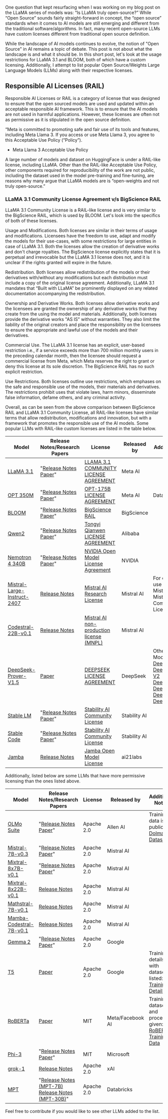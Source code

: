 One question that kept resurfacing when I was working on my blog post on the LLaMA series of models was: “Is LLaMA truly open-source?” While “Open Source” sounds fairly straight-forward in concept, the “open source” standards when it comes to AI models are still emerging and different from the traditional software/algorithms. In fact, many recent open-source LLMs have custom licenses different from traditional open source definition.

While the landscape of AI models continues to evolve, the notion of "Open Source" in AI remains a topic of debate. This post is not about what the landscape is and what it should be. In this short post, let's look at the usage restrictions for LLaMA 3.1 and BLOOM, both of which have a custom licensing. Additionally, I attempt to list popular Open Source/Weights Large Language Models (LLMs) along with their respective licenses.

## Responsible AI Licenses (RAIL)

Responsible AI Licenses or RAIL is a category of license that was designed to ensure that the open sourced models are used and updated within an acceptable responsible AI framework. This is to ensure that the AI models are not used in harmful applications. However, these licenses are often not as permissive as it is stipulated in the open source definition. 

“Meta is committed to promoting safe and fair use of its tools and features, including Meta Llama 3. If you access or use Meta Llama 3, you agree to this Acceptable Use Policy (“Policy”).

- Meta Llama 3 Acceptable Use Policy

A large number of models and dataset on HuggingFace is under a RAIL-like license, including LLaMA. Other than the RAIL-like Acceptable Use Policy, other components required for reproducibility of the work are not public, including the dataset used in the model pre-training and fine-tuning, are reasons why many argue that LLaMA models are is “open-weights and not truly open-source.”

### LLaMA 3.1 Community License Agreement v/s BigScience RAIL 

LLaMA 3.1 Community License is a RAIL-like license and is very similar to the BigScience RAIL, which is used by BLOOM. Let's look into the specifics of both of these licenses.

Usage and Modifications. Both licenses are similar in their terms of usage and modifications. Licensees have the freedom to use, adapt and modify the models for their use-cases, with some restrictions for large entities in case of LLaMA 3.1. Both the licenses allow the creation of derivative works and don't charge royalties. The BigScience license explicitly states that it is perpetual and irrevocable but the LLaMA 3.1 license does not, and it is unclear if the rights granted will expire in the future.

Redistribution. Both licenses allow redistribution of the models or their derivatives with/without any modifications but each distribution must include a copy of the original license agreement. Additionally, LLaMA 3.1 mandates that “Built with LLaMA” be prominently displayed on any related documentation accompanying the redistribution.

Ownership and Derivative Works. Both licenses allow derivative works and the licensees are granted the ownership of any derivative works that they create from the using the model and materials. Additionally, both licenses provide the derivative works "AS IS" without warranties. They also limit the liability of the original creators and place the responsibility on the licensees to ensure the appropriate and lawful use of the models and their derivatives.

Commercial Use. The LLaMA 3.1 license has an explicit, user-based restriction i.e., if a service exceeds more than 700 million monthly users in the preceding calendar month, then the licensee should request a commercial license from Meta, which Meta reserves the right to grant or deny this license at its sole discretion. The BigScience RAIL has no such explicit restriction.

Use Restrictions. Both licenses outline use restrictions, which emphases on the safe and responsible use of the models, their materials and derivatives. The restrictions  prohibit uses that violate laws, harm minors, disseminate false information, defame others, and any criminal activity.

Overall, as can be seen from the above comparison between BigScience RAIL and LLaMA 3.1 Community License, all RAIL-like licenses have similar terms that allow redistribution, modifications and innovation, but with a framework that promotes the responsible use of the AI models. Some popular LLMs with RAIL-like custom licenses are listed in the table below.

| Model                                                                                  | Release Notes/Research Papers                                                                                                                                                                                                                                                                  | License                                                                                                                                    | Released by  | Additional Notes                                                                                                                                                                                                                                                                                                                                                                        |
|----------------------------------------------------------------------------------------|------------------------------------------------------------------------------------------------------------------------------------------------------------------------------------------------------------------------------------------------------------------------------------------------|--------------------------------------------------------------------------------------------------------------------------------------------|--------------|--------------------------------------------------------------------------------------------------------------------------------------------------------------------------------------------------------------------------------------------------------------------------------------------------------------------------------------------------------------------------------------------|
| [LLaMA 3.1](https://huggingface.co/collections/meta-llama/llama-31-669fc079a0c406a149a5738f) | "[Release Notes](https://ai.meta.com/blog/meta-llama-3-1/) <br> [Paper](https://arxiv.org/pdf/2407.21783/)"                                                                                                                                                                                      | [LLAMA 3.1 COMMUNITY LICENSE AGREEMENT](https://llama.meta.com/llama3_1/license/)                                                          | Meta AI      |                                                                                                                                                                                                                                                                                                                                                                                            |
| [OPT 350M](https://huggingface.co/facebook/opt-350m)                                     | "[Release Notes](https://ai.meta.com/blog/democratizing-access-to-large-scale-language-models-with-opt-175b/) <br> [Paper](https://arxiv.org/pdf/2205.01068)"                                                                                                                                    | [OPT-175B LICENSE AGREEMENT](https://github.com/facebookresearch/metaseq/blob/main/projects/OPT/MODEL_LICENSE.md)                           | Meta AI      | Data Card                                                                                                                                                                                                                                                                                                                                                                                 |
| [BLOOM](https://huggingface.co/bigscience/bloom)                                         | "[Release Notes](https://bigscience.huggingface.co/blog/bloom) <br> [Paper](https://arxiv.org/pdf/2211.05100)"                                                                                                                                                                                  | [BigScience RAIL](https://huggingface.co/spaces/bigscience/license)                                                                        | BigScience   |                                                                                                                                                                                                                                                                                                                                                                                            |
| [Qwen2](https://huggingface.co/collections/Qwen/qwen2-6659360b33528ced941e557f)          | "[Release Notes](https://qwenlm.github.io/blog/qwen2/) <br> [Paper](https://arxiv.org/pdf/2407.10671)"                                                                                                                                                                                          | [Tongyi Qianwen LICENSE AGREEMENT](https://huggingface.co/Qwen/Qwen2-72B/blob/main/LICENSE)                                                 | Alibaba      |                                                                                                                                                                                                                                                                                                                                                                                            |
| [Nemotron 4 340B](https://huggingface.co/collections/nvidia/nemotron-4-340b-666b7ebaf1b3867caf2f1911) | "[Release Notes](https://research.nvidia.com/publication/2024-06_nemotron-4-340b) <br> [Paper](https://arxiv.org/pdf/2406.11704)"                                                                                                                                                               | [NVIDIA Open Model License Agreement](https://developer.download.nvidia.com/licenses/nvidia-open-model-license-agreement-june-2024.pdf)     | NVIDIA       |                                                                                                                                                                                                                                                                                                                                                                                            |
| [Mistral-Large-Instruct-2407](https://huggingface.co/mistralai/Mistral-Large-Instruct-2407) | [Release Notes](https://mistral.ai/news/mistral-large-2407/)                                                                                                                                                                                                                                   | [Mistral AI Research License](https://mistral.ai/licenses/MRL-0.1.md)                                                                      | Mistral AI   | For commercial use contact Mistral AI for Mistral Commercial License                                                                                                                                                                                                                                                                                                                       |
| [Codestral-22B-v0.1](https://huggingface.co/mistralai/Codestral-22B-v0.1)                | [Release Notes](https://mistral.ai/news/codestral/)                                                                                                                                                                                                                                             | [Mistral AI non-production license (MNPL)](https://mistral.ai/news/mistral-ai-non-production-license-mnpl/)                                 | Mistral AI   |                                                                                                                                                                                                                                                                                                                                                                                            |
| [DeepSeek-Prover-V1.5](https://huggingface.co/papers/2408.08152)                         | [Paper](https://www.arxiv.org/pdf/2408.08152)                                                                                                                                                                                                                                                   | [DEEPSEEK LICENSE AGREEMENT](https://huggingface.co/deepseek-ai/DeepSeek-Prover-V1.5-RL/blob/main/LICENSE-MODEL)                            | DeepSeek     | Other DeepSeek Models: <br> [DeepSeek-V2](https://huggingface.co/collections/deepseek-ai/deepseek-v2-669a1c8b8f2dbc203fbd7746) <br> [DeepSeekCoder-V2](https://huggingface.co/collections/deepseek-ai/deepseekcoder-v2-666bf4b274a5f556827ceeca) <br> [DeepSeek-Math](https://huggingface.co/collections/deepseek-ai/deepseek-math-65f2962739da11599e441681) <br> [DeepSeek-LLM](https://huggingface.co/collections/deepseek-ai/deepseek-llm-65f2964ad8a0a29fe39b71d8) <br> [DeepSeek-MoE](https://huggingface.co/collections/deepseek-ai/deepseek-moe-65f29679f5cf26fe063686bf) <br> [DeepSeek-VL](https://huggingface.co/collections/deepseek-ai/deepseek-vl-65f295948133d9cf92b706d3) |
| [Stable LM](https://huggingface.co/collections/stabilityai/stable-lm-650852cfd55dd4e15cdcb30a) | "[Release Notes](https://stability.ai/news/introducing-stable-lm-2-12b) <br> [Paper](https://arxiv.org/pdf/2402.17834)"                                                                                                                                                                         | [Stability AI Community License](https://huggingface.co/stabilityai/stablelm-2-12b/blob/main/LICENSE.md)                                   | Stability AI |                                                                                                                                                                                                                                                                                                                                                                                            |
| [Stable Code](https://huggingface.co/collections/stabilityai/stable-code-64f9dfb4ebc8a1be0a3f7650) | "[Release Notes](https://stability.ai/news/stable-code-2024-llm-code-completion-release) <br> [Paper](https://arxiv.org/pdf/2404.01226)"                                                                                                                                                        | [Stability AI Community License](https://huggingface.co/stabilityai/stablelm-2-12b/blob/main/LICENSE.md)                                   | Stability AI |                                                                                                                                                                                                                                                                                                                                                                                            |
| [Jamba](https://huggingface.co/ai21labs/Jamba-v0.1)                                       | [Release Notes](https://www.ai21.com/jamba)                                                                                                                                                                                                                                                     | [Jamba Open Model License](https://www.ai21.com/licenses/jamba-open-model-license)                                                         | ai21labs     |                                                                                                                                                                                                                                                                                                                                                                                            |
Additionally, listed below are some LLMs that have more permissive licensing than the ones listed above.

| Model                                                                                  | Release Notes/Research Papers                                                                                                                                                                                            | License   | Released by  | Additional Notes                                                                                                   |
|----------------------------------------------------------------------------------------|----------------------------------------------------------------------------------------------------------------------------------------------------------------------------------------------------------------------------|-----------|--------------|--------------------------------------------------------------------------------------------------------------------|
| [OLMo Suite](https://huggingface.co/collections/allenai/olmo-suite-65aeaae8fe5b6b2122b46778) | "[Release Notes](https://allenai.org/olmo/release-notes) <br> [Paper](https://arxiv.org/pdf/2402.00838)"                                                                                                                     | Apache 2.0 | Allen AI     | Training data is public: [Dolma Dataset](https://huggingface.co/datasets/allenai/dolma)                                                                 |
| [Mistral-7B-v0.3](https://huggingface.co/mistralai/Mistral-7B-v0.3)                    | "[Release Notes](https://mistral.ai/news/announcing-mistral-7b/) <br> [Paper](https://arxiv.org/pdf/2310.06825)"                                                                                                             | Apache 2.0 | Mistral AI   |                                                                                                                    |
| [Mixtral-8x7B-v0.1](https://huggingface.co/mistralai/Mixtral-8x7B-v0.1)                | "[Release Notes](https://mistral.ai/news/mixtral-of-experts/) <br> [Paper](https://arxiv.org/pdf/2401.04088)"                                                                                                               | Apache 2.0 | Mistral AI   |                                                                                                                    |
| [Mixtral-8x22B-v0.1](https://huggingface.co/mistralai/Mixtral-8x22B-v0.1)              | [Release Notes](https://mistral.ai/news/mixtral-8x22b/)                                                                                                                                                                     | Apache 2.0 | Mistral AI   |                                                                                                                    |
| [Mathstral-7B-v0.1](https://huggingface.co/mistralai/Mathstral-7B-v0.1)                | [Release Notes](https://mistral.ai/news/mathstral/)                                                                                                                                                                          | Apache 2.0 | Mistral AI   |                                                                                                                    |
| [Mamba-Codestral-7B-v0.1](https://huggingface.co/mistralai/Mamba-Codestral-7B-v0.1)    | [Release Notes](https://mistral.ai/news/codestral-mamba/)                                                                                                                                                                   | Apache 2.0 | Mistral AI   |                                                                                                                    |
| [Gemma 2](https://huggingface.co/collections/google/gemma-2-release-667d6600fd5220e7b967f315) | "[Release Notes](https://blog.google/technology/developers/google-gemma-2/) <br> [Paper](https://arxiv.org/pdf/2403.08295)"                                                                                                  | Apache 2.0 | Google       |                                                                                                                    |
| [T5](https://huggingface.co/google-t5/t5-base)                                         | [Paper](https://arxiv.org/pdf/1910.10683)                                                                                                                                                                                   | Apache 2.0 | Google       | Training details with dataset listed: [T5 Training Details](https://huggingface.co/google-t5/t5-base#training-details)|
| [RoBERTa](https://huggingface.co/FacebookAI/roberta-base)                              | [Paper](https://arxiv.org/abs/1907.11692)                                                                                                                                                                                   | MIT       | Meta/Facebook AI | Training dataset and procedure given: [RoBERTa Training Data](https://huggingface.co/FacebookAI/roberta-base)       |
| [Phi-3](https://huggingface.co/collections/microsoft/phi-3-6626e15e9585a200d2d761e3)   | "[Release Notes](https://azure.microsoft.com/en-us/blog/introducing-phi-3-redefining-whats-possible-with-slms/) <br> [Paper](https://arxiv.org/pdf/2404.14219)"                                                              | MIT       | Microsoft    |                                                                                                                    |
| [grok-1](https://huggingface.co/xai-org/grok-1)                                        | [Release Notes](https://x.ai/blog/grok-os)                                                                                                                                                                                  | Apache 2.0 | xAI          |                                                                                                                    |
| [MPT](https://huggingface.co/collections/mosaicml/mpt-6564f3d9e5aac326bfa22def)        | "[Release Notes (MPT-7B)](https://www.databricks.com/blog/mpt-7b) <br> [Release Notes (MPT-30B)](https://www.databricks.com/blog/mpt-30b)"                                                                                   | Apache 2.0 | Databricks   |                                                                                                                    |


Feel free to contribute if you would like to see other LLMs added to the list.



